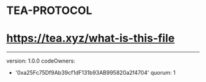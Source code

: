 # TEA-PROTOCOL
# https://tea.xyz/what-is-this-file
---
version: 1.0.0
codeOwners:
  - '0xa25Fc75Df9Ab39cf1dF131b93AB995820a2f4704'
quorum: 1

